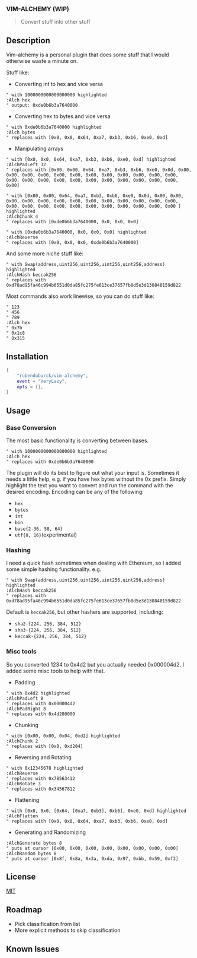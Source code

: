 
### VIM-ALCHEMY (WIP)

> Convert stuff into other stuff

## Description

Vim-alchemy is a personal plugin that does some stuff that I would otherwise waste a minute on.

Stuff like:

* Converting int to hex and vice versa
```vim
" with 1000000000000000000 highlighted
:Alch hex 
" output: 0xde0b6b3a7640000
```

* Converting hex to bytes and vice versa
```vim
" with 0xde0b6b3a7640000 highlighted
:Alch bytes 
" replaces with [0x0, 0x0, 0x64, 0xa7, 0xb3, 0xb6, 0xe0, 0xd]
```

* Manipulating arrays
```vim
" with [0x0, 0x0, 0x64, 0xa7, 0xb3, 0xb6, 0xe0, 0xd] highlighted
:AlchPadLeft 32 
" replaces with [0x00, 0x00, 0x64, 0xa7, 0xb3, 0xb6, 0xe0, 0x0d, 0x00, 0x00, 0x00, 0x00, 0x00, 0x00, 0x00, 0x00, 0x00, 0x00, 0x00, 0x00, 0x00, 0x00, 0x00, 0x00, 0x00, 0x00, 0x00, 0x00, 0x00, 0x00, 0x00, 0x00]
```

```vim
" with [0x00, 0x00, 0x64, 0xa7, 0xb3, 0xb6, 0xe0, 0x0d, 0x00, 0x00, 0x00, 0x00, 0x00, 0x00, 0x00, 0x00, 0x00, 0x00, 0x00, 0x00, 0x00, 0x00, 0x00, 0x00, 0x00, 0x00, 0x00, 0x00, 0x00, 0x00, 0x00, 0x00 ] highlighted
:AlchChunk 4 
" replaces with [0xde0b6b3a7640000, 0x0, 0x0, 0x0]
```

```vim
" with [0xde0b6b3a7640000, 0x0, 0x0, 0x0] highlighted
:AlchReverse 
" replaces with [0x0, 0x0, 0x0, 0xde0b6b3a7640000]
```

And some more niche stuff like:
```vim
" with Swap(address,uint256,uint256,uint256,uint256,address) highlighted
:AlchHash keccak256
" replaces with 0xd78ad95fa46c994b6551d0da85fc275fe613ce37657fb8d5e3d130840159d822
```

Most commands also work linewise, so you can do stuff like:
```vim
" 123
" 456
" 789
:Alch hex
" 0x7b
" 0x1c8
" 0x315
```

## Installation

```lua
{
    "rubenduburck/vim-alchemy",
    event = "VeryLazy",
    opts = {},
}
```

## Usage

### Base Conversion

The most basic functionality is converting between bases.
```vim
" with 1000000000000000000 highlighted
:Alch hex
" replaces with 0xde0b6b3a7640000
```

The plugin will do its best to figure out what your input is.
Sometimes it needs a little help, e.g. if you have hex bytes without the 0x prefix.
Simply highlight the text you want to convert and run the command with the desired encoding.
Encoding can be any of the following:
* ```hex```
* ```bytes```
* ```int```
* ```bin```
* ```base{2-36, 58, 64}```
* ```utf{8, 16}```(experimental)

### Hashing

I need a quick hash sometimes when dealing with Ethereum, so I added some simple hashing functionality.
e.g.
```vim
" with Swap(address,uint256,uint256,uint256,uint256,address) highlighted
:AlchHash keccak256
" replaces with 0xd78ad95fa46c994b6551d0da85fc275fe613ce37657fb8d5e3d130840159d822
```
Default is ```keccak256```, but other hashers are supported, including:
* ```sha2-{224, 256, 384, 512}```
* ```sha3-{224, 256, 384, 512}```
* ```keccak-{224, 256, 384, 512}```

### Misc tools

So you converted 1234 to 0x4d2 but you actually needed 0x000004d2.
I added some misc tools to help with that.

* Padding
```vim
" with 0x4d2 highlighted
:AlchPadLeft 8
" replaces with 0x000004d2
:AlchPadRight 8
" replaces with 0x4d200000
```

* Chunking
```vim
" with [0x00, 0x00, 0x04, 0xd2] highlighted
:AlchChunk 2
" replaces with [0x0, 0xd204]
```

* Reversing and Rotating
```vim
" with 0x12345678 highlighted
:AlchReverse
" replaces with 0x78563412
:AlchRotate 3
" replaces with 0x34567812
```

* Flattening
```vim
" with [0x0, 0x0, [0x64, [0xa7, 0xb3], 0xb6], 0xe0, 0xd] highlighted
:AlchFlatten 
" replaces with [0x0, 0x0, 0x64, 0xa7, 0xb3, 0xb6, 0xe0, 0xd]
```

* Generating and Randomizing
```vim
:AlchGenerate bytes 8
" puts at cursor [0x00, 0x00, 0x00, 0x00, 0x00, 0x00, 0x00, 0x00]
:AlchRandom bytes 8
" puts at cursor [0x8f, 0x8a, 0x3a, 0xda, 0x97, 0xbb, 0x59, 0xf3]
```


## License
[MIT](https://choosealicense.com/licenses/mit/)

## Roadmap
* Pick classification from list
* More explicit methods to skip classification

## Known Issues

